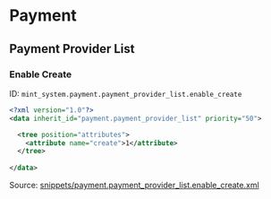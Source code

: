# Payment
## Payment Provider List  
### Enable Create  
ID: `mint_system.payment.payment_provider_list.enable_create`  
```xml
<?xml version="1.0"?>
<data inherit_id="payment.payment_provider_list" priority="50">

  <tree position="attributes">
    <attribute name="create">1</attribute>
  </tree>
  
</data>

```
Source: [snippets/payment.payment_provider_list.enable_create.xml](https://github.com/Mint-System/Odoo-Build/tree/14.0/snippets/payment.payment_provider_list.enable_create.xml)

